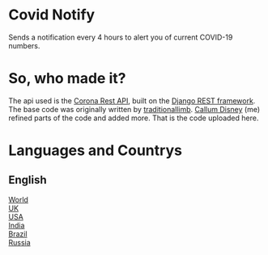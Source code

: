 # Covid Notify
Sends a notification every 4 hours to alert you of current COVID-19 numbers.

# So, who made it?
The api used is the [Corona Rest API](https://corona-rest-api.herokuapp.com/Api/), built on the [Django REST framework](https://www.django-rest-framework.org/).
The base code was originally written by [traditionallimb](https://github.com/traditionallimb). [Callum Disney](https://github.com/callumdisney) (me) refined parts of the code and added more. That is the code uploaded here.

# Languages and Countrys

## English
[World](https://github.com/callumdisney/Covid-Notify/tree/main/World)
<br>
[UK](https://github.com/callumdisney/Covid-Notify/tree/main/UK)
<br>
[USA](https://github.com/callumdisney/Covid-Notify/tree/main/USA)
<br>
[India](https://github.com/callumdisney/Covid-Notify/tree/main/India)
<br>
[Brazil](https://github.com/callumdisney/Covid-Notify/tree/main/Brazil)
<br>
[Russia](https://github.com/callumdisney/Covid-Notify/tree/main/Russia)
